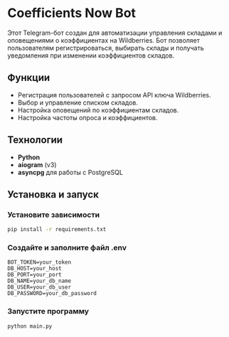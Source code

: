 # Coefficients Now Bot

Этот Telegram-бот создан для автоматизации управления складами и оповещениями о
коэффициентах на Wildberries. Бот позволяет пользователям регистрироваться,
выбирать склады и получать уведомления при изменении коэффициентов складов.

## Функции

- Регистрация пользователей с запросом API ключа Wildberries.
- Выбор и управление списком складов.
- Настройка оповещений по коэффициентам складов.
- Настройка частоты опроса и коэффициентов.

## Технологии

- **Python**
- **aiogram** (v3)
- **asyncpg** для работы с PostgreSQL

## Установка и запуск

### Установите зависимости

```bash
pip install -r requirements.txt
```

### Создайте и заполните файл .env
```
BOT_TOKEN=your_token
DB_HOST=your_host
DB_PORT=your_port
DB_NAME=your_db_name
DB_USER=your_db_user
DB_PASSWORD=your_db_password
```

### Запустите программу
```bash
python main.py
```
